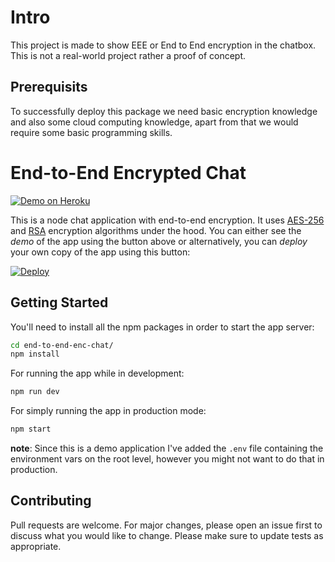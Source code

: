 # Intro
This project is made to show EEE or End to End encryption in the chatbox. This is not a real-world project rather a proof of concept.  

## Prerequisits 
To successfully deploy this package we need basic encryption knowledge and also some cloud computing knowledge, apart from that we would require some basic programming skills.
# End-to-End Encrypted Chat

[![Demo on Heroku](./images/demo.svg)](https://aeschat.herokuapp.com/) 

This is a node chat application with end-to-end encryption. It uses [AES-256](https://en.wikipedia.org/wiki/Advanced_Encryption_Standard) and [RSA](https://en.wikipedia.org/wiki/RSA_(cryptosystem)) encryption algorithms under the hood. You can either see the *demo* of the app using the button above or alternatively, you can *deploy* your own copy of the app using this button:

[![Deploy](https://www.herokucdn.com/deploy/button.png)](https://heroku.com/deploy)

## Getting Started

You'll need to install all the npm packages in order to start the app server:

```bash
cd end-to-end-enc-chat/
npm install
```

For running the app while in development:

```bash
npm run dev
```

For simply running the app in production mode:

```bash
npm start
```

**note**: Since this is a demo application I've added the `.env` file containing the environment vars on the root level, however you might not want to do that in production.

## Contributing
Pull requests are welcome. For major changes, please open an issue first to discuss what you would like to change.
Please make sure to update tests as appropriate.
